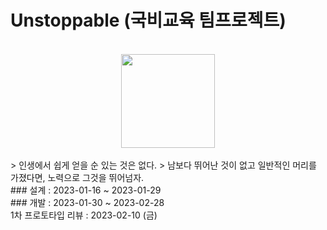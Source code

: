 # Unstoppable (국비교육 팀프로젝트)

<br>
<center>
<img width='150' src='https://img1.daumcdn.net/thumb/R1280x0/?scode=mtistory2&fname=https%3A%2F%2Fblog.kakaocdn.net%2Fdn%2FbjDIMG%2FbtrXhPWmR9Q%2F6Tq6wbH0eR2AxRdimWR8gK%2Fimg.png'>
</center>
  
<br>
> 인생에서 쉽게 얻을 순 있는 것은 없다.
> 남보다 뛰어난 것이 없고 일반적인 머리를 가졌다면, 노력으로 그것을 뛰어넘자.
<br>
<div>### 설계 : 2023-01-16 ~ 2023-01-29</div>
### 개발 : 2023-01-30 ~ 2023-02-28
<br>
1차 프로토타입 리뷰 : 2023-02-10 (금)





